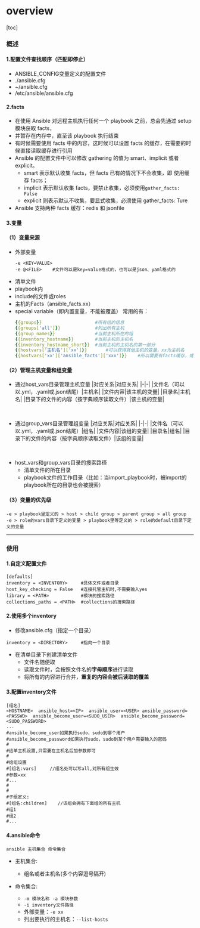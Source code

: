 # overview

[toc]

### 概述

#### 1.配置文件查找顺序（匹配即停止）
* ANSIBLE_CONFIG变量定义的配置文件
* ./ansible.cfg
* ~/ansible.cfg
* /etc/ansible/ansible.cfg

#### 2.facts
* 在使用 Ansible 对远程主机执行任何一个 playbook 之前，总会先通过 setup 模块获取 facts，
* 并暂存在内存中，直至该 playbook 执行结束
* 有时候需要使用 facts 中的内容，这时候可以设置 facts 的缓存，在需要的时候直接读取缓存进行引用
* Ansible 的配置文件中可以修改 gathering 的值为 smart、implicit 或者 explicit。
  * smart 表示默认收集 facts，但 facts 已有的情况下不会收集，即 使用缓存 facts；
  * implicit 表示默认收集 facts，要禁止收集，必须使用`gather_facts: False`
  * explicit 则表示默认不收集，要显式收集，必须使用 gather_facts: Ture
* Ansible 支持两种 facts 缓存：redis 和 jsonfile

#### 3.变量

#### （1）变量来源
* 外部变量
  ```shell
  -e <KEY=VALUE>
  -e @<FILE>    #文件可以是key=value格式的，也可以是json、yaml格式的
  ```
* 清单文件
* playbook内
* include的文件或roles
* 主机的Facts（ansible_facts.xx）
* special variable（即内置变量，不能被覆盖）
  常用的有：
  ```yaml
  {{groups}}                    #所有组的信息
  {{groups['all']}}             #列出所有主机
  {{group_names}}               #当前主机所在的组
  {{inventory_hostname}}        #当前主机的主机名
  {{inventory_hostname_short}}  #当前主机的主机名的第一部分
  {{hostvars['主机名']['xx']}}       #可以获得其他主机的变量，xx为主机名
  {{hostvars['xx']['ansible_facts']['xxx']}}    #所以需要有facts缓存，或者在此playbook中之前已与该主机进行过通信
  ```

#### （2）管理主机变量和组变量
* 通过host_vars目录管理主机变量
  |对应关系|对应关系|
  |-|-|
  |文件名（可以以.yml，.yaml或.json结尾）|主机名|
	|文件内容|该主机的变量|
	|目录名|主机名|
	|目录下的文件的内容（按字典顺序读取文件）|该主机的变量|

</br>

* 通过group_vars目录管理组变量
  |对应关系|对应关系|
  |-|-|
	|文件名（可以以.yml，.yaml或.json结尾）|组名|
	|文件内容|该组的变量|
	|目录名|组名|
	|目录下的文件的内容（按字典顺序读取文件）|该组的变量|

</br>

* host_vars和group_vars目录的搜索路径
  * 清单文件的所在目录
  * playbook文件的工作目录（比如：当import_playbook时，被import的playbook所在的目录也会被搜索）

#### （3）变量的优先级
```shell
-e > playbook里定义的 > host > child group > parent group > all group
-e > role的vars目录下定义的变量 > playbook里等定义的 > role的default目录下定义的变量
```

***
### 使用
#### 1.自定义配置文件
```shell
[defaults]
inventory = <INVENTORY>     #具体文件或者目录
host_key_checking = False   #连接托管主机时,不需要输入yes
library = <PATH>            #模块的搜索路径
collections_paths = <PATH>  #collections的搜索路径
```

#### 2.使用多个inventory
* 修改ansible.cfg（指定一个目录）
```shell
inventory = <DIRECTORY>     #指向一个目录
```
* 在清单目录下创建清单文件
  * 文件名随便取
  * 读取文件时，会按照文件名的**字母顺序**进行读取
  * 将所有的内容进行合并，**重复的内容会被后读取的覆盖**
#### 3.配置inventory文件
```shell
[组名]
<HOSTNAME>  ansible_host=<IP>  ansible_user=<USER> ansible_password=<PASSWD>  ansible_become_user=<SUDO_USER>  ansible_become_password=<SUDO_PASSWORD>
...
#ansible_become_user如果执行sudo，sudo到哪个用户
#ansible_become_password如果执行sudo，sudo到某个用户需要输入的密码
#
#给单主机设置,只需要在主机名后加参数即可
#
#给组设置
#[组名:vars]     //组名处可以写all,对所有组生效
#参数=xx
#...
#
#
#子组定义:
#[组名:children]    //该组会拥有下面组的所有主机
#组1
#组2
#...
```
#### 4.ansible命令
```shell
ansible 主机集合 命令集合
```
* 主机集合:
  * 组名或者主机名(多个内容逗号隔开)

* 命令集合:
  * `-m 模块名称 -a 模块参数`
  * `-i inventory文件路径`
  * 外部变量：`-e xx`
  * 列出要执行的主机名：`--list-hosts`
